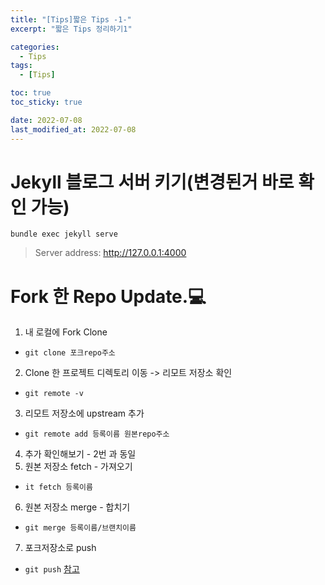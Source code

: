 ```yaml
---
title: "[Tips]짧은 Tips -1-"
excerpt: "짧은 Tips 정리하기1"

categories:
  - Tips
tags:
  - [Tips]

toc: true
toc_sticky: true

date: 2022-07-08
last_modified_at: 2022-07-08
---
```


# Jekyll 블로그 서버 키기(변경된거 바로 확인 가능)

`bundle exec jekyll serve`

> Server address: <U>http://127.0.0.1:4000</U>

# Fork 한 Repo Update.💻

1. 내 로컬에 Fork Clone

- `git clone 포크repo주소`

2. Clone 한 프로젝트 디렉토리 이동 -> 리모트 저장소 확인

- `git remote -v`

3. 리모트 저장소에 upstream 추가

- `git remote add 등록이름 원본repo주소 `

4. 추가 확인해보기 - 2번 과 동일
5. 원본 저장소 fetch - 가져오기

- `it fetch 등록이름`

6. 원본 저장소 merge - 합치기

- `git merge 등록이름/브랜치이름`

7. 포크저장소로 push

- `git push`
  [참고](https://velog.io/@k904808/Fork-%ED%95%9C-Repository-%EC%97%85%EB%8D%B0%EC%9D%B4%ED%8A%B8-%ED%95%98%EA%B8%B0)

